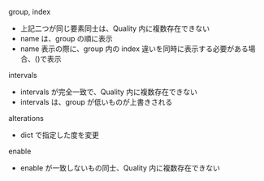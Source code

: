 group, index

- 上記二つが同じ要素同士は、Quality 内に複数存在できない
- name は、group の順に表示
- name 表示の際に、group 内の index 違いを同時に表示する必要がある場合、()で表示

intervals

- intervals が完全一致で、Quality 内に複数存在できない
- intervals は、group が低いものが上書きされる

alterations

- dict で指定した度を変更

enable

- enable が一致しないもの同士、Quality 内に複数存在できない
